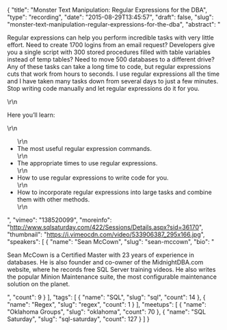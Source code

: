 {
  "title": "Monster Text Manipulation: Regular Expressions for the DBA",
  "type": "recording",
  "date": "2015-08-29T13:45:57",
  "draft": false,
  "slug": "monster-text-manipulation-regular-expressions-for-the-dba",
  "abstract": "<p>Regular expressions can help you perform incredible tasks with very little effort.  Need to create 1700 logins from an email request? Developers give you a single script with 300 stored procedures filled with table variables instead of temp tables?  Need to move 500 databases to a different drive?  Any of these tasks can take a long time to code, but regular expressions cuts that work from hours to seconds.  I use regular expressions all the time and I have taken many tasks down from several days to just a few minutes.  Stop writing code manually and let regular expressions do it for you.</p>\r\n<p>Here you’ll learn:</p>\r\n<ul>\r\n<li>The most useful regular expression commands.</li>\r\n<li>The appropriate times to use regular expressions.</li>\r\n<li>How to use regular expressions to write code for you.</li>\r\n<li>How to incorporate regular expressions into large tasks and combine them with other methods.</li>\r\n</ul>",
  "vimeo": "138520099",
  "moreinfo": "http://www.sqlsaturday.com/422/Sessions/Details.aspx?sid=36170",
  "thumbnail": "https://i.vimeocdn.com/video/533906387_295x166.jpg",
  "speakers": [
    {
      "name": "Sean McCown",
      "slug": "sean-mccown",
      "bio": "<p>Sean McCown is a Certified Master with 23 years of experience in databases. He is also founder and co-owner of the MidnightDBA.com website, where he records free SQL Server training videos. He also writes the popular Minion Maintenance suite, the most configurable maintenance solution on the planet.</p>",
      "count": 9
    }
  ],
  "tags": [
    {
      "name": "SQL",
      "slug": "sql",
      "count": 14
    },
    {
      "name": "Regex",
      "slug": "regex",
      "count": 1
    }
  ],
  "meetups": [
    {
      "name": "Oklahoma Groups",
      "slug": "oklahoma",
      "count": 70
    },
    {
      "name": "SQL Saturday",
      "slug": "sql-saturday",
      "count": 127
    }
  ]
}